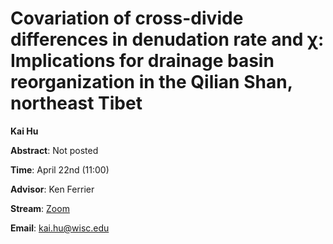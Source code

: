 # Covariation of cross-divide differences in denudation rate and χ: Implications for drainage basin reorganization in the Qilian Shan, northeast Tibet

**Kai Hu**

**Abstract**: Not posted

**Time**: April 22nd (11:00)

**Advisor**: Ken Ferrier

**Stream**: [Zoom](https://uwmadison.zoom.us/j/99393574894)

**Email**: [kai.hu@wisc.edu](mailto:kai.hu@wisc.edu)

